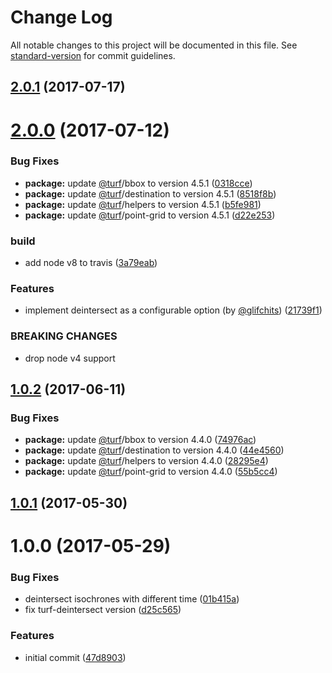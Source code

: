 # Change Log

All notable changes to this project will be documented in this file. See [standard-version](https://github.com/conventional-changelog/standard-version) for commit guidelines.

<a name="2.0.1"></a>
## [2.0.1](https://github.com/stepankuzmin/node-isochrone/compare/v2.0.0...v2.0.1) (2017-07-17)



<a name="2.0.0"></a>
# [2.0.0](https://github.com/stepankuzmin/node-isochrone/compare/v1.0.2...v2.0.0) (2017-07-12)


### Bug Fixes

* **package:** update [@turf](https://github.com/turf)/bbox to version 4.5.1 ([0318cce](https://github.com/stepankuzmin/node-isochrone/commit/0318cce))
* **package:** update [@turf](https://github.com/turf)/destination to version 4.5.1 ([8518f8b](https://github.com/stepankuzmin/node-isochrone/commit/8518f8b))
* **package:** update [@turf](https://github.com/turf)/helpers to version 4.5.1 ([b5fe981](https://github.com/stepankuzmin/node-isochrone/commit/b5fe981))
* **package:** update [@turf](https://github.com/turf)/point-grid to version 4.5.1 ([d22e253](https://github.com/stepankuzmin/node-isochrone/commit/d22e253))


### build

* add node v8 to travis ([3a79eab](https://github.com/stepankuzmin/node-isochrone/commit/3a79eab))


### Features

* implement deintersect as a configurable option (by [@glifchits](https://github.com/glifchits)) ([21739f1](https://github.com/stepankuzmin/node-isochrone/commit/21739f1))


### BREAKING CHANGES

* drop node v4 support



<a name="1.0.2"></a>
## [1.0.2](https://github.com/stepankuzmin/node-isochrone/compare/v1.0.1...v1.0.2) (2017-06-11)


### Bug Fixes

* **package:** update [@turf](https://github.com/turf)/bbox to version 4.4.0 ([74976ac](https://github.com/stepankuzmin/node-isochrone/commit/74976ac))
* **package:** update [@turf](https://github.com/turf)/destination to version 4.4.0 ([44e4560](https://github.com/stepankuzmin/node-isochrone/commit/44e4560))
* **package:** update [@turf](https://github.com/turf)/helpers to version 4.4.0 ([28295e4](https://github.com/stepankuzmin/node-isochrone/commit/28295e4))
* **package:** update [@turf](https://github.com/turf)/point-grid to version 4.4.0 ([55b5cc4](https://github.com/stepankuzmin/node-isochrone/commit/55b5cc4))



<a name="1.0.1"></a>
## [1.0.1](https://github.com/stepankuzmin/node-isochrone/compare/v1.0.0...v1.0.1) (2017-05-30)



<a name="1.0.0"></a>
# 1.0.0 (2017-05-29)


### Bug Fixes

* deintersect isochrones with different time ([01b415a](https://github.com/stepankuzmin/node-isochrone/commit/01b415a))
* fix turf-deintersect version ([d25c565](https://github.com/stepankuzmin/node-isochrone/commit/d25c565))


### Features

* initial commit ([47d8903](https://github.com/stepankuzmin/node-isochrone/commit/47d8903))
